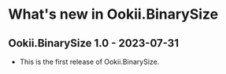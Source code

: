 # What's new in Ookii.BinarySize

## Ookii.BinarySize 1.0 - 2023-07-31

- This is the first release of Ookii.BinarySize.
